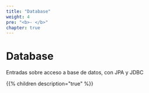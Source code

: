 ```yaml
---
title: "Database"
weight: 4
pre: "<b>- </b>"
chapter: true
---
```

<h1>Database</h1>
Entradas sobre acceso a base de datos, con JPA y JDBC
<!--more-->

{{% children  description="true"  %}}
